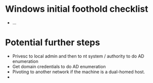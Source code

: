 # Windows initial foothold checklist
* ...
# Potential further steps
* Privesc to local admin and then to nt system / authority to do AD enumeration
* Get domain credentials to do AD enumeration
* Pivoting to another network if the machine is a dual-homed host.
* 
